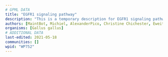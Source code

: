 ```yaml
---
# GPML DATA
title: "EGFR1 signaling pathway"
description: "This is a temporary description for EGFR1 signaling pathway"
authors: [MaintBot, Michiel, AlexanderPico, Christine Chichester, Eweitz]
organisms: [Gallus gallus]
# ADDITIONAL DATA
last-edited: 2021-05-18
communities: []
wpid: "WP752"
---
```

